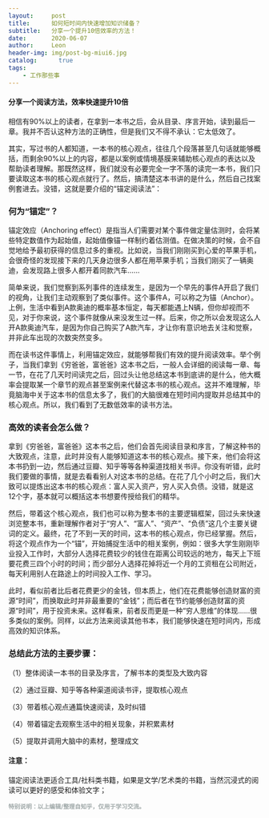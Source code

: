 ```yaml
---
layout:     post
title:      如何短时间内快速增加知识储备？
subtitle:   分享一个提升10倍效率的方法！
date:       2020-06-07
author:     Leon
header-img: img/post-bg-miui6.jpg
catalog: 	  true
tags:
    - 工作那些事
---
```


#### 分享一个阅读方法，效率快速提升10倍


相信有90%以上的读者，在拿到一本书之后，会从目录、序言开始，读到最后一章。我并不否认这种方法的正确性，但是我们又不得不承认：它太低效了。


其实，写过书的人都知道，一本书的核心观点，往往几个段落甚至几句话就能够概括，而剩余90%以上的内容，都是以案例或情境基膜来辅助核心观点的表达以及帮助读者理解。那既然这样，我们就没有必要完全一字不落的读完一本书，我们只要读取这本书的核心观点就行了。然后，搞清楚这本书讲的是什么，然后自己找案例套进去。没错，这就是要介绍的“锚定阅读法”：



### 何为“锚定”？


锚定效应（Anchoring effect）是指当人们需要对某个事件做定量估测时，会将某些特定数值作为起始值，起始值像锚一样制约着估测值。在做决策的时候，会不自觉地给予最初获得的信息过多的重视。比如说，当我们刚刚买到心爱的苹果手机，会很奇怪的发现接下来的几天身边很多人都在用苹果手机；当我们刚买了一辆奥迪，会发现路上很多人都开着同款汽车......


简单来说，我们觉察到系列事件的连续发生，是因为一个早先的事件A开启了我们的视角，让我们主动观察到了类似事件。这个事件A，可以称之为锚（Anchor）。上例，生活中看到A款奥迪的概率基本恒定，每天都能遇上N辆，但你却视而不见，对于你来说，这个事件就像从来没发生过一样。后来，你之所以会发现这么人开A款奥迪汽车，是因为你自己购买了A款汽车，才让你有意识地去关注和觉察，并非此车出现的次数突然变多。


而在读书这件事情上，利用锚定效应，就能够帮我们有效的提升阅读效率。举个例子，当我们拿到《穷爸爸，富爸爸》这本书之后，一般人会详细的阅读每一章、每一节，在花了几天时间读完之后，回过头让他总结这本书到底讲的是什么，他大概率会提取某一个章节的观点甚至案例来代替这本书的核心观点。这并不难理解，毕竟脑海中关于这本书的信息太多了，我们的大脑很难在短时间内提取并总结其中的核心观点。所以，我们看到了无数低效率的读书方法。


### 高效的读者会怎么做？


拿到《穷爸爸，富爸爸》这本书之后，他们会首先阅读目录和序言，了解这种书的大致观点，注意，此时并没有人能够知道这本书的核心观点。接下来，他们会将这本书扔到一边，然后通过豆瓣、知乎等等各种渠道找相关书评。你没有听错，此时我们要做的事情，就是去看看别人对这本书的总结。在花了几个小时之后，我们大致可以提炼出这本书的核心观点：富人买入资产，穷人买入负债。没错，就是这12个字，基本就可以概括这本书想要传授给我们的精华。


然后，带着这个核心观点，我们也可以称为整本书的主要逻辑框架，回过头来快速浏览整本书，重新理解作者对于“穷人”、“富人”、“资产”、“负债”这几个主要关键词的定义。最终，花了不到一天的时间，这本书的核心观点，你已经掌握。然后，将这个观点作为一个“锚”，开始捕捉生活中的相关案例，例如：很多大学生刚刚毕业投入工作时，大部分人选择花费较少的钱住在距离公司较远的地方，每天上下班要花费三四个小时的时间；而少部分人选择花掉将近一个月的工资租在公司附近，每天利用别人在路途上的时间投入工作、学习。


此时，看似前者比后者花费更少的金钱，但本质上，他们在花费能够创造财富的资源“时间”，而换取此时并非最重要的“金钱”；而后者在节约能够创造财富的资源“时间”，用于投资未来。这样看来，前者反而更是一种“穷人思维”的体现......很多类似的案例。同样，以此方法来阅读其他书本，我们能够快速在短时间内，形成高效的知识体系。



### 总结此方法的主要步骤：

（1）整体阅读一本书的目录及序言，了解书本的类型及大致内容

（2）通过豆瓣、知乎等各种渠道阅读书评，提取核心观点

（3）带着核心观点通篇快速阅读，及时纠错

（4）带着锚定去观察生活中的相关现象，并积累素材

（5）提取并调用大脑中的素材，整理成文


#### 注意：
锚定阅读法更适合工具/社科类书籍，如果是文学/艺术类的书籍，当然沉浸式的阅读可以更好的感受和体验文字；



<small> <font color="a0a9a9">
<b>特别说明：以上编辑/整理自知乎，仅用于学习交流。</b>
</font>
<small>


